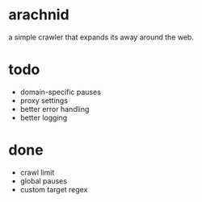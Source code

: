 # arachnid
a simple crawler that expands its away around the web.

# todo
- domain-specific pauses
- proxy settings
- better error handling
- better logging

# done
- crawl limit
- global pauses
- custom target regex
